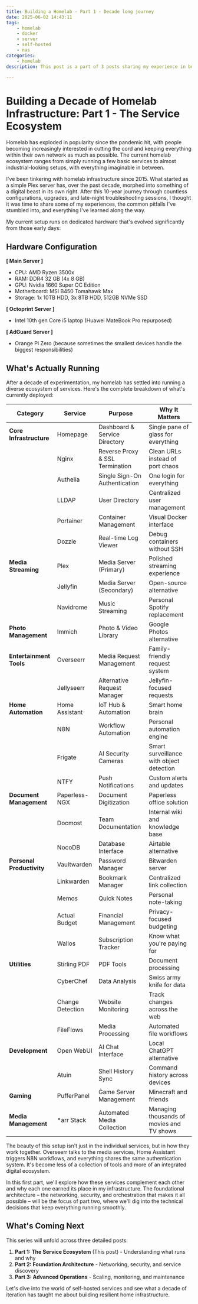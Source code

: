 ```yaml
---
title: Building a Homelab - Part 1 - Decade long journey
date: 2025-06-02 14:43:11
tags:
    - homelab
    - docker
    - server
    - self-hosted
    - nas
categories: 
    - homelab 
description: This post is a part of 3 posts sharing my experience in building my own homelab ecosystem. 

---
```


# Building a Decade of Homelab Infrastructure: Part 1 - The Service Ecosystem

Homelab has exploded in popularity since the pandemic hit, with people becoming increasingly interested in cutting the cord and keeping everything within their own network as much as possible. The current homelab ecosystem ranges from simply running a few basic services to almost industrial-looking setups, with everything imaginable in between.

I've been tinkering with homelab infrastructure since 2015. What started as a simple Plex server has, over the past decade, morphed into something of a digital beast in its own right. After this 10-year journey through countless configurations, upgrades, and late-night troubleshooting sessions, I thought it was time to share some of my experiences, the common pitfalls I've stumbled into, and everything I've learned along the way.

My current setup runs on dedicated hardware that's evolved significantly from those early days:

## Hardware Configuration

**[ Main Server ]**
- CPU: AMD Ryzen 3500x
- RAM: DDR4 32 GB (4x 8 GB)
- GPU: Nvidia 1660 Super OC Edition 
- Motherboard: MSI B450 Tomahawk Max 
- Storage: 1x 10TB HDD, 3x 8TB HDD, 512GB NVMe SSD

**[ Octoprint Server ]**
- Intel 10th gen Core i5 laptop (Huawei MateBook Pro repurposed)

**[ AdGuard Server ]** 
- Orange Pi Zero (because sometimes the smallest devices handle the biggest responsibilities)

## What's Actually Running

After a decade of experimentation, my homelab has settled into running a diverse ecosystem of services. Here's the complete breakdown of what's currently deployed:

| Category | Service | Purpose | Why It Matters |
|----------|---------|---------|----------------|
| **Core Infrastructure** | Homepage | Dashboard & Service Directory | Single pane of glass for everything |
| | Nginx | Reverse Proxy & SSL Termination | Clean URLs instead of port chaos |
| | Authelia | Single Sign-On Authentication | One login for everything |
| | LLDAP | User Directory | Centralized user management |
| | Portainer | Container Management | Visual Docker interface |
| | Dozzle | Real-time Log Viewer | Debug containers without SSH |
| **Media Streaming** | Plex | Media Server (Primary) | Polished streaming experience |
| | Jellyfin | Media Server (Secondary) | Open-source alternative |
| | Navidrome | Music Streaming | Personal Spotify replacement |
| **Photo Management** | Immich | Photo & Video Library | Google Photos alternative |
| **Entertainment Tools** | Overseerr | Media Request Management | Family-friendly request system |
| | Jellyseerr | Alternative Request Manager | Jellyfin-focused requests |
| **Home Automation** | Home Assistant | IoT Hub & Automation | Smart home brain |
| | N8N | Workflow Automation | Personal automation engine |
| | Frigate | AI Security Cameras | Smart surveillance with object detection |
| | NTFY | Push Notifications | Custom alerts and updates |
| **Document Management** | Paperless-NGX | Document Digitization | Paperless office solution |
| | Docmost | Team Documentation | Internal wiki and knowledge base |
| | NocoDB | Database Interface | Airtable alternative |
| **Personal Productivity** | Vaultwarden | Password Manager | Bitwarden server |
| | Linkwarden | Bookmark Manager | Centralized link collection |
| | Memos | Quick Notes | Personal note-taking |
| | Actual Budget | Financial Management | Privacy-focused budgeting |
| | Wallos | Subscription Tracker | Know what you're paying for |
| **Utilities** | Stirling PDF | PDF Tools | Document processing |
| | CyberChef | Data Analysis | Swiss army knife for data |
| | Change Detection | Website Monitoring | Track changes across the web |
| | FileFlows | Media Processing | Automated file workflows |
| **Development** | Open WebUI | AI Chat Interface | Local ChatGPT alternative |
| | Atuin | Shell History Sync | Command history across devices |
| **Gaming** | PufferPanel | Game Server Management | Minecraft and friends |
| **Media Management** | *arr Stack | Automated Media Collection | Managing thousands of movies and TV shows |

The beauty of this setup isn't just in the individual services, but in how they work together. Overseerr talks to the media services, Home Assistant triggers N8N workflows, and everything shares the same authentication system. It's become less of a collection of tools and more of an integrated digital ecosystem.

In this first part, we'll explore how these services complement each other and why each one earned its place in my infrastructure. The foundational architecture – the networking, security, and orchestration that makes it all possible – will be the focus of part two, where we'll dig into the technical decisions that keep everything running smoothly.

## What's Coming Next

This series will unfold across three detailed posts:

1. **Part 1: The Service Ecosystem** (This post) - Understanding what runs and why
2. **Part 2: Foundation Architecture** - Networking, security, and service discovery 
3. **Part 3: Advanced Operations** - Scaling, monitoring, and maintenance

Let's dive into the world of self-hosted services and see what a decade of iteration has taught me about building resilient home infrastructure.